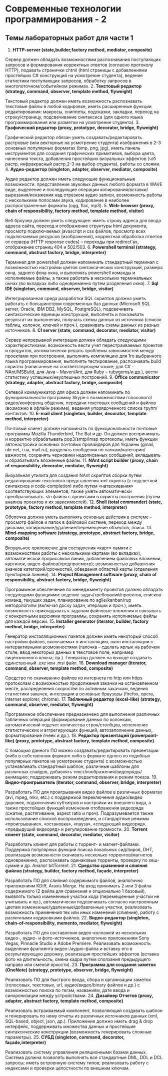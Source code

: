 ﻿# Современные технологии программирования - 2
## Темы лабораторных работ для части 1

1. **HTTP-server (state,builder,factory method, mediator, composite)**

Сервер должен обладать возможностями распознавания поступающих запросов и формирования корректных ответов (согласно протоколу HTTP), подавать странички chtml (html страницы с добавлениями простейших C# конструкций на усмотрение студента), ведение статистики поступающих запросов, обработку запросов в многопоточном/событийном режимах.
2. **Текстовый редактор (strategy, command, observer, template method, flyweight)**

Текстовый редактор должен иметь возможность распознавать текстовые файлы в любой кодировке, иметь расширенные функции редактирования: макросы, сниппеты, подсказки, закладки, переход на строку/страницу, подсвечивание синтаксиса (для одного языка программирования или разметки на усмотрение студента).
3. **Графический редактор (proxy, prototype, decorator, bridge, flyweight)**

Графический редактор обязан уметь создавать/редактировать растровые (или векторные на усмотрение студента) изображения в 2-3 основных популярных форматах (bmp, png, jpg), иметь панель инструментов для создания графических примитивов, выбора цвета, нанесения текста, добавления простейших визуальных эффектов (ч/б растр, инфракрасный растр,2-3 на выбор студента), работы со слоями.
4. **Аудио-редактор (singleton, adapter, observer, mediator, composite)**

Аудио редактор должен иметь следующие функциональные возможности: представление звуковых данных любого формата в WAVE виде, выделение и последующие операции копирования/вставки/вырезания/искажения над отрезком аудио записи, возможность работы с несколькими полосами звука, кодирование в наиболее распространенные форматы (ogg, flac, mp3).
5. **Web-browser (proxy, chain of responsibility, factory method, template method, visitor)**

Веб броузер должен уметь следующее: иметь строку адреса для ввода адреса сайта, переход и отображение структуры html документа, просмотр подключаемых javascript и css файлов, просмотр всех подключаемых ресурсов (изображения), корректная обработка ответов от сервера (HTTP response codes) – переходы при redirect’ах, отображение страниц 404 и 502/503.
6. **Powershell terminal (strategy, command, abstract factory, bridge, interpreter)**

Терминал для powershell должен напоминать стандартный терминал с возможностью настройки цветов синтаксических конструкций, размера окна, заднего фона окна, и выполнять powershell команды и исполняемые файлы, а также работать в нескольких терминальных окнах (во вкладках либо одновременно путем разделения окна).
7. **Sql IDE (singleton, command, observer, bridge, visitor)**

Интегрированная среда разработки SQL скриптов должна уметь работать с большинством современных баз данных (Microsoft SQL server, Oracle, IBM DB2, MySQL, PostgreSQL), подсвечивать синтаксические единицы конструкций, выполнять и показывать результат их выполнения, получать схемы данных из источника (список таблиц, колонок, ключей и проч.), сравнивать схемы данных из разных источников.
8. **CI server (state, command, decorator, mediator, visitor)**

Сервер непрерывной интеграции должен обладать следующими характеристиками: возможность вести учет перестраиваемых проектов и продуктов, автоматически решать проблемы зависимостей между проектами при построении, выполнять компиляцию для 1го выбранного языка программирования, выполнять тестирование, распознавать build скрипты (написанные на соответствующем языке; для C# - NAnt/MSBuild, для Java – Maven/Ant, для Ruby – rubygems/и др.), вести статистику успешных/неуспешных построений.
9. **Office communicator (strategy, adapter, abstract factory, bridge, composite)**

Сетевой коммуникатор для офиса должен напоминать по функциональности программу Skype с возможностями голосового/видео/конференц общения, передачи текстовых сообщений и файлов (возможно в офлайн режиме), ведения упорядоченного списка групп/контактов.
10. **E-mail client (singleton, builder, decorator, template method, interpreter)**

Почтовый клиент должен напоминать по функциональности почтовые программы Mozilla Thunderbird, The Bat и др. Он должен воспринимать и корректно обрабатывать pop3/smtp/imap протоколы, иметь функции автонастройки основных почтовых провайдеров для Украины (gmail, ukr.net, i.ua, mail.ru), разделять сообщения по папкам/категории/важности, сохранять черновики недописанных сообщений, вкладывать и обрабатывать вложенные файлы.
11. **NAnt script builder (proxy, chain of responsibility, decorator, mediator, flyweight)**

Визуальная утилита для создания NAnt скриптов сборки путем редактирования текстового представления xml скрипта (с подсветкой синтаксиса и code-completion) либо путем «натаскивания» соответствующих элементов; также уметь автоматически преобразовывать .sln файлы с проектами в скрипты построения (путем анализа проектов и их зависимостей).
12. **Shell (total commander) (state, prototype, factory method, template method, interpreter)**

Оболочка должна уметь выполнять основные действия в системе – просмотр файлов и папок в файловой системе, переход между дисками, копирование/удаление/перемещение объектов, поиск.
13. **Mind-mapping software (strategy, prototype, abstract factory, bridge, composite)**

Визуальное приложение для составления «карт» памяти с возможностями работы с несколькими картами (во вкладках), автоматической прорисовкой линий, добавлением файловых вложений, картинок, видео-файлов(предпросмотр); возможностью добавления значков категорий/срочностей, обведения областей карты (отделения пунктирной линией).
14. **Project Management software (proxy, chain of responsibility, abstract factory, bridge, flyweight)**

Программное обеспечение по менеджменту проектов должно обладать следующими функциями: ведение задач/требований/проектов, списков команд, текущих задач, планирование по agile/kanban/rup методологиям (включая доску задач, итерации и проч.), иметь возможность прикладывать к задачам файловые вложения и связывать с конкретными версиями программы, сохранять исполняемые файлы для каждой версии.
15. **Installer generator (iterator, builder, factory method, bridge, interpreter)**

Генератор инсталляционных пакетов должен иметь некоторый способ настройки файлов, включаемых в инсталляцию, окон инсталляции с интерактивными возможностями (галочка – сделать ярлык на рабочем столе; ввод некоторых данных в текстовое поле, например лицензионного ключа; пр.). Генератор должен на выходе создавать единственный .exe или .msi файл.
16. **Download manager (iterator, command, observer, template method, composite)**

Средство по скачиванию файлов из интернета по http или https протоколам с возможностью продолжения закачки на остановленном месте, распределения скоростей по активным закачкам, ведения статистики закачек, интеграции в основные браузеры (firefox, opera, internet explorer, chrome).
17. **Табличный редактор (excel-like) (strategy, command, observer, mediator, flyweight)**

Программное обеспечение предназначено для выполнения различных табличных операций (формирование данных по колонкам, автоматический подсчет количества строк/столбцов, исполнение статистических и аггрегирующих функций, автозаполнение данных, форматирование ячеек и др.).
18. **Редактор презентаций (powerpoint-like) (proxy, prototype, abstract factory, template method, composite)**

С помощью данного ПО можно создавать/редактировать презентации (либо в собственном формате либо в формате одного из подобных популярных пакетов на усмотрение студента) с возможностью устанавливать стандартный шаблон, различные шаблоны для различных слайдов, добавлять текст/изображения/видеоряды/анимацию; поддерживать режим редактирования и режим показа.
19. **Видео-проигрыватель (iterator, command, observer, bridge, interpreter)**

Разработать ПО для проигрывания видео файлов в различных форматах (avi, mpeg, mkv, etc.) с поддержкой переключения аудио/видео дорожек, подключения субтитров и настройки их внешнего вида, а также простейших функций изменения отображения видеоряда (сжатие, растягивание, aspect ratio и проч). Подразумевается также использование списков воспроизведения, и стандартные режимы «проигрывание», «остановка», «пауза», «следующий видеоряд», «предыдущий видеоряд» и регулирование громкости.
20. **Torrent клиент (state, command, decorator, mediator, visitor)**

Разработать клиент для работы с торрент- и магнет-файлами. Поддержка популярных функций поиска локальных сид/пиров, DHT, реализация возможности скачивать несколько торрентов/магнетов одновременно, распознавать одинаковые торренты, проверку по хеш-сумме и др. Аналог bitTorrent.
21. **Средство сравнения и слияния файлов (strategy, builder, factory method, façade, interpreter)**

Разработать ПО для слияния содержимого файлов, аналогично приложениям KDiff, Araxis Merge. На вход принимать 2 или 3 файла содержимого (2 файла для сравнения и опционально 1 базовый), выявлять только измененные участки кода (перемещенные участки не учитывать и пр.), автоматически подсвечивать согласно настроенным цветам измененные/удаленные/добавленные участки, реализовать возможность применения тех или иных изменений (слияние), работу с различными кодировками файлов.
22. **Видео-редактор (singleton, chain-of-responsibility, memento, mediator, flyweight)**

Разработать ПО для составления видео-коллажей из нескольких видео-, аудио- и фото-источников, аналогично приложениям Sony Vegas, Pinnacle Studio и Adobe Premiere. Реализовать возможность выделение фрагмента видео-/аудио-файла и вставку его в результирующую дорожку, реализация простейших эффектов (вставка фото на длительность, смена кадра путем сползания предыдущего направо или сменой яркости).
23. **Программа для создания заметок (OneNote) (strategy, prototype, observer, bridge, flyweight)**

Реализовать ПО для быстрого ввода, сбора и организации заметок (голосовых, текстовых, url, аудио/видео/binary файлов и др.) с возможностью поиска по тегам, названиям, дате ввода и синхронизации между устройствами.
24. **Дизайнер Отчетов (proxy, adapter, abstract factory, template method, composite)**

Реализовать встраиваемый компонент, позволяющий создавать шаблон и генерировать по нему отчеты из различных источников данных (xml, SQL-based, object, json, др.). Приложение должно иметь drag & drop интерфейс, поддерживать множества данных и простейшие синтаксические конструкции (возможность генерировать сложные параметры).
25. **СУБД (singleton, command, decorator, façade,interpreter)**

Реализовать систему управления реляционными базами данных. Система должна позволять выполнять все стандартные DML, DDL и DCL запросы; иметь встроенную систему типов; реализовать работу с индексами и проверки целостности по внешним ключам.